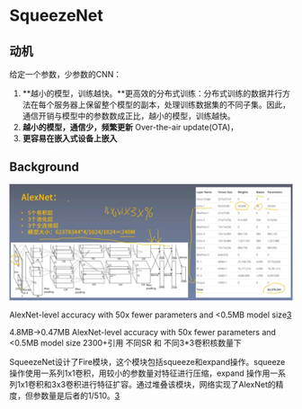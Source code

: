 

<!--
 * @version:
 * @Author:  StevenJokess https://github.com/StevenJokess
 * @Date: 2020-10-16 20:56:49
 * @LastEditors:  StevenJokess https://github.com/StevenJokess
 * @LastEditTime: 2020-12-07 20:51:27
 * @Description:
 * @TODO::
 * @Reference:https://ai.deepshare.net/detail/v_5ee64a7d02a5f_iff07RH8/3?from=p_5ee641d2e8471_5z8XYfL6&type=6
-->

# SqueezeNet

## 动机

给定一个参数，少参数的CNN：

1. **越小的模型，训练越快。**更高效的分布式训练：分布式训练的数据并行方法在每个服务器上保留整个模型的副本，处理训练数据集的不同子集。因此，通信开销与模型中的参数数成正比，越小的模型，训练越快。
2. **越小的模型，通信少，频繁更新** Over-the-air update(OTA)，
3. **更容易在嵌入式设备上嵌入**

## Background

![AlexNet](img\AlexNet.jpg)

AlexNet-level accuracy with 50x fewer parameters and <0.5MB model size[3]



4.8MB->0.47MB
AlexNet-level accuracy with 50x fewer parameters and <0.5MB model size
2300+引用
不同SR 和 不同3*3卷积核数量下


SqueezeNet设计了Fire模块，这个模块包括squeeze和expand操作。squeeze 操作使用一系列1x1卷积，用较小的参数量对特征进行压缩，expand 操作用一系列1x1卷积和3x3卷积进行特征扩容。通过堆叠该模块，网络实现了AlexNet的精度，但参数量是后者的1/510。[3]



[1]: https://arxiv.org/abs/1602.07360
[2]: https://ai.deepshare.net/detail/v_5ee64a7d02a5f_iff07RH8/3?from=p_5ee641d2e8471_5z8XYfL6&type=6
[3]: https://0809zheng.github.io/2020/06/03/CNN-architecture.htmls
[4]: https://github.com/pytorch/vision/blob/master/torchvision/models/squeezenet.py
[5]: https://github.com/t-vi/AICamera/blob/pytorch_master/Exporting%20Squeezenet%20to%20mobile.ipynbs
